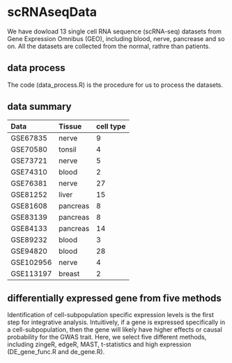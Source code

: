 
# scRNAseqData
We have dowload 13 single cell RNA sequence (scRNA-seq) datasets from Gene Expression Omnibus (GEO), including blood, nerve, pancrease and so on. All the datasets are collected from the normal, rathre than patients. 

## data process
The code (data_process.R) is the procedure for us to process the datasets.

## data summary
| Data | Tissue | cell type |
| :------| :------ | :------ |
| GSE67835 | nerve | 9 |
| GSE70580 | tonsil | 4 |
| GSE73721 | nerve | 5 |
| GSE74310 | blood | 2 |
| GSE76381 | nerve | 27 |
| GSE81252 | liver | 15 |
| GSE81608 | pancreas | 8 |
| GSE83139 | pancreas | 8 |
| GSE84133 | pancreas | 14 |
| GSE89232 | blood | 3 |
| GSE94820 | blood | 28 |
| GSE102956 | nerve | 4 |
| GSE113197 | breast | 2 |

## differentially expressed gene from five methods
Identification of cell-subpopulation specific expression levels is the first step for integrative analysis. Intuitively, if a gene is expressed specifically in a cell-subpopulation, then the gene will likely have higher effects or causal probability for the GWAS trait. Here, we select five different methods, including zingeR, edgeR, MAST, t-statistics and high expression (DE_gene_func.R and de_gene.R).
